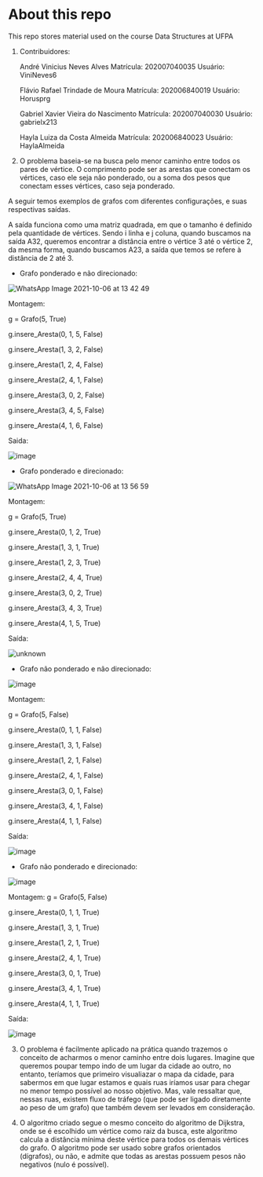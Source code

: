 # About this repo

This repo stores material used on the course Data Structures at UFPA

1) Contribuidores:

   André Vinicius Neves Alves
   Matrícula: 202007040035
   Usuário: ViniNeves6
   
   Flávio Rafael Trindade de Moura
   Matrícula: 202006840019
   Usuário: Horusprg

   Gabriel Xavier Vieira do Nascimento
   Matrícula: 202007040030
   Usuário: gabrielx213
    
   Hayla Luiza da Costa Almeida
   Matrícula: 202006840023
   Usuário: HaylaAlmeida

2) O problema baseia-se na busca pelo menor caminho entre todos os pares de vértice. O comprimento pode ser as arestas que conectam os vértices, caso ele seja não ponderado, ou a soma dos pesos que conectam esses vértices, caso seja ponderado.

A seguir temos exemplos de grafos com diferentes configurações, e suas respectivas saídas.

A saída funciona como uma matriz quadrada, em que o tamanho é definido pela quantidade de vértices. Sendo i linha e j coluna, quando buscamos na saída A32, queremos encontrar a distância entre o vértice 3 até o vértice 2, da mesma forma, quando buscamos A23, a saída que temos se refere à distância de 2 até 3.

- Grafo ponderado e não direcionado:

![WhatsApp Image 2021-10-06 at 13 42 49](https://user-images.githubusercontent.com/70808027/136275070-2b146a6b-922b-4642-9cfb-2c24e3d5f717.jpeg)

Montagem:

g = Grafo(5, True)

g.insere_Aresta(0, 1, 5, False)

g.insere_Aresta(1, 3, 2, False)

g.insere_Aresta(1, 2, 4, False)

g.insere_Aresta(2, 4, 1, False)

g.insere_Aresta(3, 0, 2, False)

g.insere_Aresta(3, 4, 5, False)

g.insere_Aresta(4, 1, 6, False)

Saida:

![image](https://user-images.githubusercontent.com/80348569/136292529-e601b47c-1f2d-4e0f-8a1f-1875171056cc.png)

- Grafo  ponderado e direcionado:

![WhatsApp Image 2021-10-06 at 13 56 59](https://user-images.githubusercontent.com/70808027/136274805-0252dfb1-1cac-41fa-9864-7c1b765d6e16.jpeg)

Montagem:

g = Grafo(5, True)

g.insere_Aresta(0, 1, 2, True)

g.insere_Aresta(1, 3, 1, True)

g.insere_Aresta(1, 2, 3, True)

g.insere_Aresta(2, 4, 4, True)

g.insere_Aresta(3, 0, 2, True)

g.insere_Aresta(3, 4, 3, True)

g.insere_Aresta(4, 1, 5, True)

Saída:

![unknown](https://user-images.githubusercontent.com/70808027/136274991-459ce2f5-054a-4f0f-8ea0-2b5c8500334c.png)

- Grafo não ponderado e não direcionado:

![image](https://user-images.githubusercontent.com/80348569/136139861-9094e5a4-f84f-4db7-aa01-76c784abaa1a.png)

Montagem:

g = Grafo(5, False)

g.insere_Aresta(0, 1, 1, False)

g.insere_Aresta(1, 3, 1, False)

g.insere_Aresta(1, 2, 1, False)

g.insere_Aresta(2, 4, 1, False)

g.insere_Aresta(3, 0, 1, False)

g.insere_Aresta(3, 4, 1, False)

g.insere_Aresta(4, 1, 1, False)

Saída:

![image](https://user-images.githubusercontent.com/80348569/136140108-a28bb9b5-5ccd-46a0-84f3-c2f6279c3b84.png)


- Grafo não ponderado e direcionado:

![image](https://user-images.githubusercontent.com/80348569/136139186-fc7a8ef4-2ff0-45fd-bc30-5f1e66b5630e.png)

Montagem:
g = Grafo(5, False)

g.insere_Aresta(0, 1, 1, True)

g.insere_Aresta(1, 3, 1, True)

g.insere_Aresta(1, 2, 1, True)

g.insere_Aresta(2, 4, 1, True)

g.insere_Aresta(3, 0, 1, True)

g.insere_Aresta(3, 4, 1, True)

g.insere_Aresta(4, 1, 1, True)

Saída:

![image](https://user-images.githubusercontent.com/80348569/136141735-22f0ee50-391b-4aa4-8431-7e487128cecd.png)

3) O problema é facilmente aplicado na prática quando trazemos o conceito de acharmos o menor caminho entre dois lugares. Imagine que queremos poupar tempo indo de um lugar da cidade ao outro, no entanto, teríamos que primeiro visualiazar o mapa da cidade, para sabermos em que lugar estamos e quais ruas iríamos usar para chegar no menor tempo possível ao nosso objetivo. Mas, vale ressaltar que, nessas ruas, existem fluxo de tráfego (que pode ser ligado diretamente ao peso de um grafo) que também devem ser levados em consideração.

4) O algoritmo criado segue o mesmo conceito do algoritmo de Dijkstra, onde se é escolhido um vértice como raiz da busca, este algoritmo calcula a distância mínima deste vértice para todos os demais vértices do grafo. O algoritmo pode ser usado sobre grafos orientados (dígrafos), ou não, e admite que todas as arestas possuem pesos não negativos (nulo é possível).

